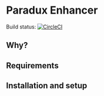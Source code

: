 # Paradux Enhancer

Build status: [![CircleCI](https://circleci.com/gh/asteridux/paradux-enhancer.svg?style=svg)](https://circleci.com/gh/AntJanus/asteridux:Why)

## Why?


## Requirements

## Installation and setup